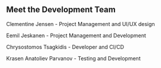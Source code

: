 ## Meet the Development Team

Clementine Jensen - Project Management and UI/UX design

Eemil Jeskanen - Project Management and Development

Chrysostomos Tsagkidis - Developer and CI/CD

Krasen Anatoliev Parvanov - Testing and Development